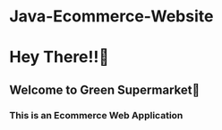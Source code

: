 # Java-Ecommerce-Website
<h1>Hey There!!🌝</h1>
<h2>Welcome to Green Supermarket🛒</h2>
<h3>This is an Ecommerce Web Application</h3>
